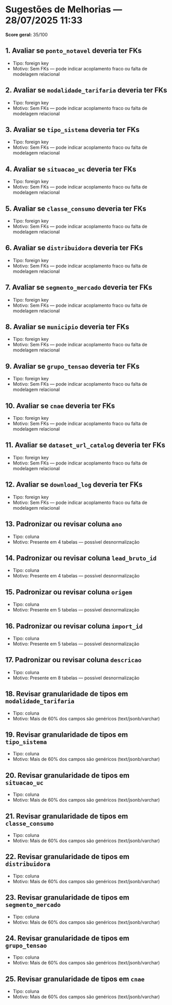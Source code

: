 # Sugestões de Melhorias — 28/07/2025 11:33

**Score geral:** 35/100

## 1. Avaliar se `ponto_notavel` deveria ter FKs
- Tipo: foreign key
- Motivo: Sem FKs — pode indicar acoplamento fraco ou falta de modelagem relacional

## 2. Avaliar se `modalidade_tarifaria` deveria ter FKs
- Tipo: foreign key
- Motivo: Sem FKs — pode indicar acoplamento fraco ou falta de modelagem relacional

## 3. Avaliar se `tipo_sistema` deveria ter FKs
- Tipo: foreign key
- Motivo: Sem FKs — pode indicar acoplamento fraco ou falta de modelagem relacional

## 4. Avaliar se `situacao_uc` deveria ter FKs
- Tipo: foreign key
- Motivo: Sem FKs — pode indicar acoplamento fraco ou falta de modelagem relacional

## 5. Avaliar se `classe_consumo` deveria ter FKs
- Tipo: foreign key
- Motivo: Sem FKs — pode indicar acoplamento fraco ou falta de modelagem relacional

## 6. Avaliar se `distribuidora` deveria ter FKs
- Tipo: foreign key
- Motivo: Sem FKs — pode indicar acoplamento fraco ou falta de modelagem relacional

## 7. Avaliar se `segmento_mercado` deveria ter FKs
- Tipo: foreign key
- Motivo: Sem FKs — pode indicar acoplamento fraco ou falta de modelagem relacional

## 8. Avaliar se `municipio` deveria ter FKs
- Tipo: foreign key
- Motivo: Sem FKs — pode indicar acoplamento fraco ou falta de modelagem relacional

## 9. Avaliar se `grupo_tensao` deveria ter FKs
- Tipo: foreign key
- Motivo: Sem FKs — pode indicar acoplamento fraco ou falta de modelagem relacional

## 10. Avaliar se `cnae` deveria ter FKs
- Tipo: foreign key
- Motivo: Sem FKs — pode indicar acoplamento fraco ou falta de modelagem relacional

## 11. Avaliar se `dataset_url_catalog` deveria ter FKs
- Tipo: foreign key
- Motivo: Sem FKs — pode indicar acoplamento fraco ou falta de modelagem relacional

## 12. Avaliar se `download_log` deveria ter FKs
- Tipo: foreign key
- Motivo: Sem FKs — pode indicar acoplamento fraco ou falta de modelagem relacional

## 13. Padronizar ou revisar coluna `ano`
- Tipo: coluna
- Motivo: Presente em 4 tabelas — possível desnormalização

## 14. Padronizar ou revisar coluna `lead_bruto_id`
- Tipo: coluna
- Motivo: Presente em 4 tabelas — possível desnormalização

## 15. Padronizar ou revisar coluna `origem`
- Tipo: coluna
- Motivo: Presente em 5 tabelas — possível desnormalização

## 16. Padronizar ou revisar coluna `import_id`
- Tipo: coluna
- Motivo: Presente em 5 tabelas — possível desnormalização

## 17. Padronizar ou revisar coluna `descricao`
- Tipo: coluna
- Motivo: Presente em 8 tabelas — possível desnormalização

## 18. Revisar granularidade de tipos em `modalidade_tarifaria`
- Tipo: coluna
- Motivo: Mais de 60% dos campos são genéricos (text/jsonb/varchar)

## 19. Revisar granularidade de tipos em `tipo_sistema`
- Tipo: coluna
- Motivo: Mais de 60% dos campos são genéricos (text/jsonb/varchar)

## 20. Revisar granularidade de tipos em `situacao_uc`
- Tipo: coluna
- Motivo: Mais de 60% dos campos são genéricos (text/jsonb/varchar)

## 21. Revisar granularidade de tipos em `classe_consumo`
- Tipo: coluna
- Motivo: Mais de 60% dos campos são genéricos (text/jsonb/varchar)

## 22. Revisar granularidade de tipos em `distribuidora`
- Tipo: coluna
- Motivo: Mais de 60% dos campos são genéricos (text/jsonb/varchar)

## 23. Revisar granularidade de tipos em `segmento_mercado`
- Tipo: coluna
- Motivo: Mais de 60% dos campos são genéricos (text/jsonb/varchar)

## 24. Revisar granularidade de tipos em `grupo_tensao`
- Tipo: coluna
- Motivo: Mais de 60% dos campos são genéricos (text/jsonb/varchar)

## 25. Revisar granularidade de tipos em `cnae`
- Tipo: coluna
- Motivo: Mais de 60% dos campos são genéricos (text/jsonb/varchar)

